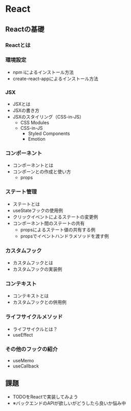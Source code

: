 # React

## Reactの基礎

### Reactとは

### 環境設定

- npm iによるインストール方法
- create-react-appによるインストール方法

### JSX

- JSXとは
- JSXの書き方
- JSXのスタイリング（CSS-in-JS）
  - CSS Modules
  - CSS-in-JS
    - Styled Components
    - Emotion

### コンポーネント

- コンポーネントとは
- コンポーンとの作成と使い方
  - props

### ステート管理

- ステートとは
- useStateフックの使用例
- クリックイベントによるステートの変更例
- コンポーネント間のステートの共有
  - propsによるステート値の共有する例
  - propsでイベントハンドラメソッドを渡す例

### カスタムフック

- カスタムフックとは
- カスタムフックの実装例

### コンテキスト

- コンテキストとは
- カスタムフックとの併用例

### ライフサイクルメソッド

- ライフサイクルとは？
- useEffect

### その他のフックの紹介

- useMemo
- useCallback

## 課題

- TODOをReactで実装してみよう
- ※バックエンドのAPIが欲しいがどうしたら良いか悩み中
